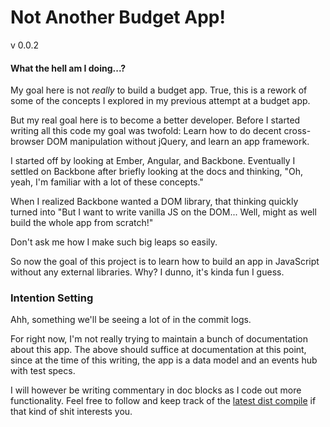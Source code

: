 Not Another Budget App!
=======================
v 0.0.2

#### What the hell am I doing...?

My goal here is not _really_ to build a budget app. True, this is a rework of some of the concepts I explored in my previous attempt at a budget app.

But my real goal here is to become a better developer. Before I started writing all this code my goal was twofold: Learn how to do decent cross-browser DOM manipulation without jQuery, and learn an app framework.

I started off by looking at Ember, Angular, and Backbone. Eventually I settled on Backbone after briefly looking at the docs and thinking, "Oh, yeah, I'm familiar with a lot of these concepts."

When I realized Backbone wanted a DOM library, that thinking quickly turned into "But I want to write vanilla JS on the DOM... Well, might as well build the whole app from scratch!"

Don't ask me how I make such big leaps so easily.

So now the goal of this project is to learn how to build an app in JavaScript without any external libraries. Why? I dunno, it's kinda fun I guess.

### Intention Setting

Ahh, something we'll be seeing a lot of in the commit logs.

For right now, I'm not really trying to maintain a bunch of documentation about this app. The above should suffice at documentation at this point, since at the time of this writing, the app is a data model and an events hub with test specs.

I will however be writing commentary in doc blocks as I code out more functionality. Feel free to follow and keep track of the [latest dist compile](dist/versions/0.0.2/budget.js) if that kind of shit interests you.